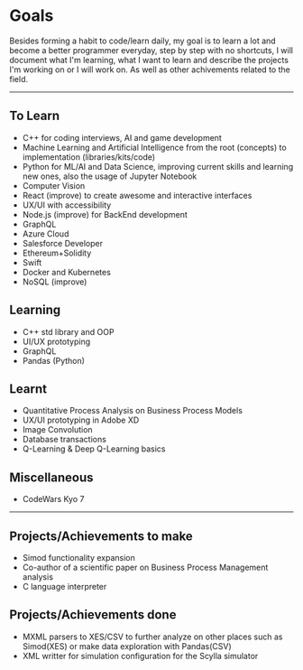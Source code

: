# Goals

Besides forming a habit to code/learn daily, my goal is to learn a lot and become a better programmer everyday, step by step with no shortcuts, I will document what I'm learning, what I want to learn and describe the projects I'm working on or I will work on. As well as other achivements related to the field.

---

## To Learn

- C++ for coding interviews, AI and game development
- Machine Learning and Artificial Intelligence from the root (concepts) to implementation (libraries/kits/code)
- Python for ML/AI and Data Science, improving current skills and learning new ones, also the usage of Jupyter Notebook
- Computer Vision
- React (improve) to create awesome and interactive interfaces
- UX/UI with accessibility
- Node.js (improve) for BackEnd development
- GraphQL
- Azure Cloud
- Salesforce Developer
- Ethereum+Solidity
- Swift
- Docker and Kubernetes
- NoSQL (improve)

## Learning

- C++ std library and OOP
- UI/UX prototyping
- GraphQL
- Pandas (Python)

## Learnt

- Quantitative Process Analysis on Business Process Models
- UX/UI prototyping in Adobe XD
- Image Convolution
- Database transactions
- Q-Learning & Deep Q-Learning basics

## Miscellaneous

- CodeWars Kyo 7

---

## Projects/Achievements to make

- Simod functionality expansion
- Co-author of a scientific paper on Business Process Management analysis
- C language interpreter

## Projects/Achievements done

- MXML parsers to XES/CSV to further analyze on other places such as Simod(XES) or make data exploration with Pandas(CSV)
- XML writter for simulation configuration for the Scylla simulator
